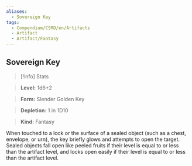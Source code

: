 ```yaml
---
aliases:
  - Sovereign Key
tags:
  - Compendium/CSRD/en/Artifacts
  - Artifact
  - Artifact/Fantasy
---
```

  
    
## Sovereign Key    
>[!info] Stats    
> **Level:** 1d6+2    
> **Form:** Slender Golden Key    
> **Depletion:** 1 in 1D10    
> **Kind:** Fantasy  
    
When touched to a lock or the surface of a sealed object (such as a chest, envelope, or urn), the key briefly glows and attempts to open the target. Sealed objects fall open like peeled fruits if their level is equal to or less than the artifact level, and locks open easily if their level is equal to or less than the artifact level.